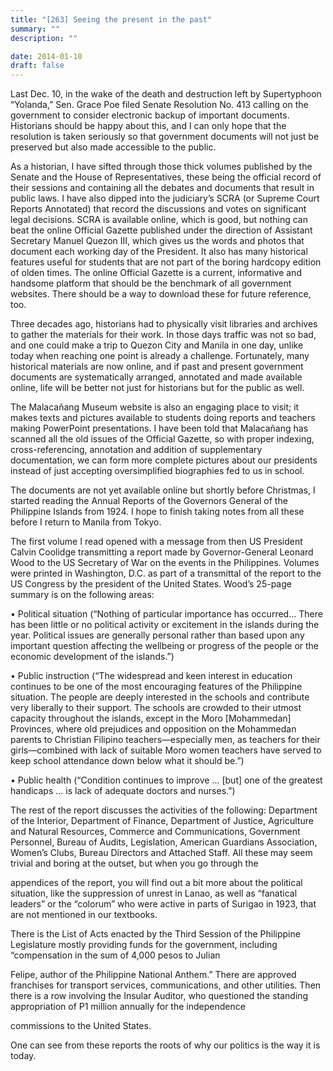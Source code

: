 ```yaml
---
title: "[263] Seeing the present in the past"
summary: ""
description: ""

date: 2014-01-10
draft: false
---
```


Last Dec. 10, in the wake of the death and destruction left by Supertyphoon “Yolanda,” Sen. Grace Poe filed Senate Resolution No. 413 calling on the government to consider electronic backup of important documents. Historians should be happy about this, and I can only hope that the resolution is taken seriously so that government documents will not just be preserved but also made accessible to the public.

As a historian, I have sifted through those thick volumes published by the Senate and the House of Representatives, these being the official record of their sessions and containing all the debates and documents that result in public laws. I have also dipped into the judiciary’s SCRA (or Supreme Court Reports Annotated) that record the discussions and votes on significant legal decisions. SCRA is available online, which is good, but nothing can beat the online Official Gazette published under the direction of Assistant Secretary Manuel Quezon III, which gives us the words and photos that document each working day of the President. It also has many historical features useful for students that are not part of the boring hardcopy edition of olden times. The online Official Gazette is a current, informative and handsome platform that should be the benchmark of all government websites. There should be a way to download these for future reference, too.

Three decades ago, historians had to physically visit libraries and archives to gather the materials for their work. In those days traffic was not so bad, and one could make a trip to Quezon City and Manila in one day, unlike today when reaching one point is already a challenge. Fortunately, many historical materials are now online, and if past and present government documents are systematically arranged, annotated and made available online, life will be better not just for historians but for the public as well.

The Malacañang Museum website is also an engaging place to visit; it makes texts and pictures available to students doing reports and teachers making PowerPoint presentations. I have been told that Malacañang has scanned all the old issues of the Official Gazette, so with proper indexing, cross-referencing, annotation and addition of supplementary documentation, we can form more complete pictures about our presidents instead of just accepting oversimplified biographies fed to us in school.

The documents are not yet available online but shortly before Christmas, I started reading the Annual Reports of the Governors General of the Philippine Islands from 1924. I hope to finish taking notes from all these before I return to Manila from Tokyo.

The first volume I read opened with a message from then US President Calvin Coolidge transmitting a report made by Governor-General Leonard Wood to the US Secretary of War on the events in the Philippines. Volumes were printed in Washington, D.C. as part of a transmittal of the report to the US Congress by the president of the United States. Wood’s 25-page summary is on the following areas:

• Political situation (“Nothing of particular importance has occurred… There has been little or no political activity or excitement in the islands during the year. Political issues are generally personal rather than based upon any important question affecting the wellbeing or progress of the people or the economic development of the islands.”)

• Public instruction (“The widespread and keen interest in education continues to be one of the most encouraging features of the Philippine situation. The people are deeply interested in the schools and contribute very liberally to their support. The schools are crowded to their utmost capacity throughout the islands, except in the Moro [Mohammedan] Provinces, where old prejudices and opposition on the Mohammedan parents to Christian Filipino teachers—especially men, as teachers for their girls—combined with lack of suitable Moro women teachers have served to keep school attendance down below what it should be.”)

• Public health (“Condition continues to improve … [but] one of the greatest handicaps … is lack of adequate doctors and nurses.”)

The rest of the report discusses the activities of the following: Department of the Interior, Department of Finance, Department of Justice, Agriculture and Natural Resources, Commerce and Communications, Government Personnel, Bureau of Audits, Legislation, American Guardians Association, Women’s Clubs, Bureau Directors and Attached Staff. All these may seem trivial and boring at the outset, but when you go through the

appendices of the report, you will find out a bit more about the political situation, like the suppression of unrest in Lanao, as well as “fanatical leaders” or the “colorum” who were active in parts of Surigao in 1923, that are not mentioned in our textbooks.

There is the List of Acts enacted by the Third Session of the Philippine Legislature mostly providing funds for the government, including “compensation in the sum of 4,000 pesos to Julian

Felipe, author of the Philippine National Anthem.” There are approved franchises for transport services, communications, and other utilities. Then there is a row involving the Insular Auditor, who questioned the standing appropriation of P1 million annually for the independence

commissions to the United States.

One can see from these reports the roots of why our politics is the way it is today.
